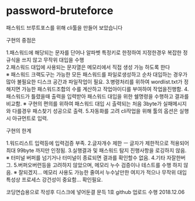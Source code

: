 # password-bruteforce

패스워드 브루트포스를 위해 cli툴을 만들어 보았습니다

구현의 중점은

1.패스워드에 해당되는 문자를 단어나 알파벳 특정키로 한정하여 지정한경우 복잡한 정규식을 쓰지 않고 무작위 대입을 수행  
2.패스워드 대입에 사용되는 문자열은 메모리에서 직접 생성 가능 하도록 한다  
  ※ 패스워드 크랙도구는 가능한 모든 패스워드를 파일로생성하고 순차 대입하는 경우가 많아 불필요한 디스크 공간과 파일작업이 필요. 
3.병령처리를 위하여 wordlist.txt가 정해지면 가능한 패스워드조합의 수를 계산하고 작업아이디를 부여하여 작업을진행함. 
4.패스워드가 틀렸을때 출력을 입력받아 패스워드 대입을 위한 쉘명령을 수행하고 결과를 비교함. 
  ※ 구현의 편의를 위하여 패스워드 대입 시 출력되는 처음 3byte가 실패메시지와 다를경우 패스찾기 성공으로 출력. 
5.자동화를 고려 cli작업을 위해 툴의 옵션은 실행 시 아규먼트로 입력. 


구현의 한계

1.워드리스트 입력등에 입력검증 부족. 
2.글자개수 제한 ㅡ 글자가 제한적으로 적용되어 최대 99byte 까지만 인정됨. 
3.실행결과 및 패스워드 탐지 진행사항을 로깅하지 않음. 
  ※ 터미널 버퍼를 넘기거나 터미널이 종료되면 결과를 확인할수 없음. 
4.기타 자잘한버그. 
5.버퍼오버런등을 고려하지 않았으며, 메모리 누수 검증이나 테스트를 수행 하지 않음. 
  ※ 잘되겠지... 메모리 사용도 가능한 줄여서 누수날만한 여지가 적으나 무작위 대입 특성상 프로세스 강건성이 중요함... 확인필요. 


코딩연습용으로 작성후 디스크에 넣어둔결 문득 1호 github 업로드 수행 2018.12.06
